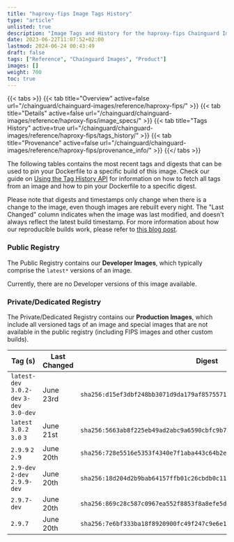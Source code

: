 ```yaml
---
title: "haproxy-fips Image Tags History"
type: "article"
unlisted: true
description: "Image Tags and History for the haproxy-fips Chainguard Image"
date: 2023-06-22T11:07:52+02:00
lastmod: 2024-06-24 00:43:49
draft: false
tags: ["Reference", "Chainguard Images", "Product"]
images: []
weight: 700
toc: true
---
```


{{< tabs >}}
{{< tab title="Overview" active=false url="/chainguard/chainguard-images/reference/haproxy-fips/" >}}
{{< tab title="Details" active=false url="/chainguard/chainguard-images/reference/haproxy-fips/image_specs/" >}}
{{< tab title="Tags History" active=true url="/chainguard/chainguard-images/reference/haproxy-fips/tags_history/" >}}
{{< tab title="Provenance" active=false url="/chainguard/chainguard-images/reference/haproxy-fips/provenance_info/" >}}
{{</ tabs >}}

The following tables contains the most recent tags and digests that can be used to pin your Dockerfile to a specific build of this image. Check our guide on [Using the Tag History API](/chainguard/chainguard-images/using-the-tag-history-api/) for information on how to fetch all tags from an image and how to pin your Dockerfile to a specific digest.

Please note that digests and timestamps only change when there is a change to the image, even though images are rebuilt every night. The "Last Changed" column indicates when the image was last modified, and doesn't always reflect the latest build timestamp. For more information about how our reproducible builds work, please refer to [this blog post](https://www.chainguard.dev/unchained/reproducing-chainguards-reproducible-image-builds).

### Public Registry
The Public Registry contains our **Developer Images**, which typically comprise the `latest*` versions of an image.

Currently, there are no Developer versions of this image available.

### Private/Dedicated Registry
The Private/Dedicated Registry contains our **Production Images**, which include all versioned tags of an image and special images that are not available in the public registry (including FIPS images and other custom builds).

| Tag (s)                                     | Last Changed | Digest                                                                    |
|---------------------------------------------|--------------|---------------------------------------------------------------------------|
|  `latest-dev` `3.0.2-dev` `3-dev` `3.0-dev` | June 23rd    | `sha256:d15ef3dbf248bb3071d9da179af85755711bb0cdcb8793b7c50e2c801af63374` |
|  `latest` `3.0.2` `3.0` `3`                 | June 21st    | `sha256:5663ab8f225eb49ad2abc9a6590cbfc9b7229301de45f8086f04f5a3a7832549` |
|  `2.9.9` `2` `2.9`                          | June 20th    | `sha256:728e5516e5353f4340e7f1aba443c64b2ee08c1e02ceffd014a8d6fcc714e416` |
|  `2.9-dev` `2-dev` `2.9.9-dev`              | June 20th    | `sha256:18d204d2b9bab64157ffb01c26cbdb0c11127f14fbe8c9d9eac8fb2e431e379d` |
|  `2.9.7-dev`                                | June 20th    | `sha256:869c28c587c0967ea552f8853f8a8efe5dc4a6b047c333c893a2e714ed33488a` |
|  `2.9.7`                                    | June 20th    | `sha256:7e6bf333ba18f8920900fc49f247c9e6e17bef21ead9acc2efcb2cdf520f62b9` |

